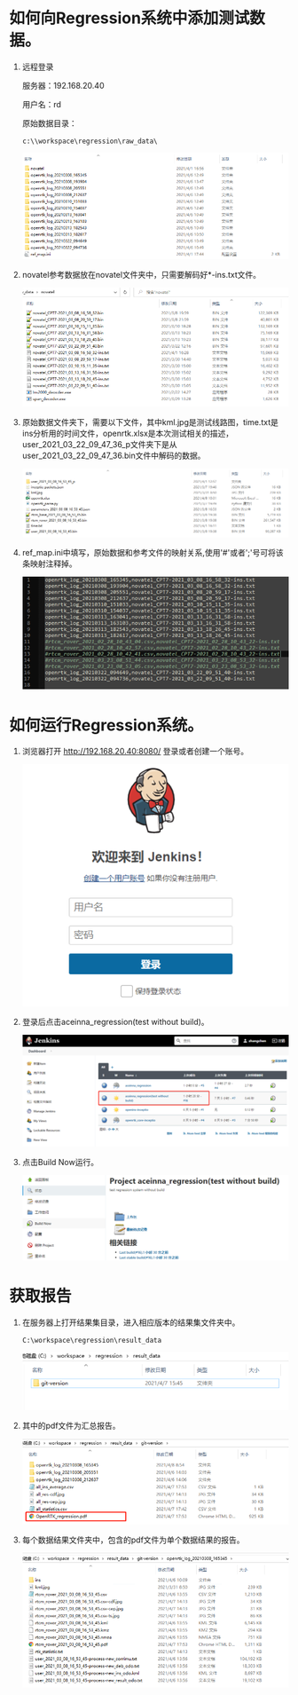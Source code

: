 # 如何向Regression系统中添加测试数据。

1. 远程登录

    服务器：192.168.20.40

    用户名：rd

    原始数据目录：
    ```
    c:\\workspace\regression\raw_data\
    ```
    ![avatar](./img/1.png)

2. novatel参考数据放在novatel文件夹中，只需要解码好*-ins.txt文件。

    ![avatar](./img/2.png)

3. 原始数据文件夹下，需要以下文件，其中kml.jpg是测试线路图，time.txt是ins分析用的时间文件，openrtk.xlsx是本次测试相关的描述，user_2021_03_22_09_47_36_p文件夹下是从user_2021_03_22_09_47_36.bin文件中解码的数据。

    ![avatar](./img/3.png)

4. ref_map.ini中填写，原始数据和参考文件的映射关系,使用'#'或者';'号可将该条映射注释掉。

    ![avatar](./img/4.png)

# 如何运行Regression系统。

1. 浏览器打开 http://192.168.20.40:8080/ 登录或者创建一个账号。

    ![avatar](./img/5.png)

2. 登录后点击aceinna_regression(test without build)。

    ![avatar](./img/6.png)

3. 点击Build Now运行。

    ![avatar](./img/7.png)

# 获取报告

1. 在服务器上打开结果集目录，进入相应版本的结果集文件夹中。
    ```
    C:\workspace\regression\result_data
    ```
    ![avatar](./img/8.png)
    
2. 其中的pdf文件为汇总报告。

    ![avatar](./img/9.png)

2. 每个数据结果文件夹中，包含的pdf文件为单个数据结果的报告。

    ![avatar](./img/10.png)